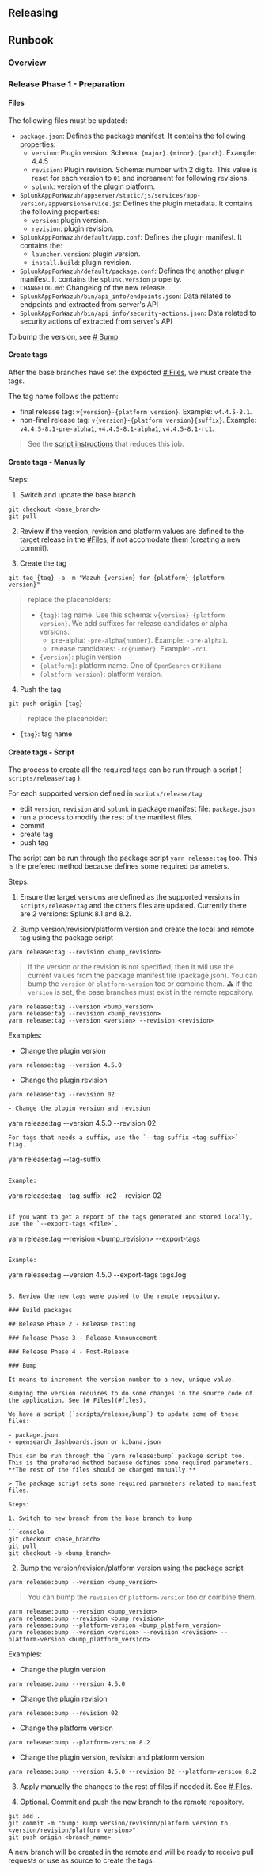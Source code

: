 ## Releasing

## Runbook

### Overview

### Release Phase 1 - Preparation

#### Files

The following files must be updated:

- `package.json`: Defines the package manifest. It contains the following properties:
  - `version`: Plugin version. Schema: `{major}.{minor}.{patch}`. Example: 4.4.5
  - `revision`: Plugin revision. Schema: number with 2 digits. This value is reset for each version to `01` and increament for following revisions.
  - `splunk`: version of the plugin platform.
- `SplunkAppForWazuh/appserver/static/js/services/app-version/appVersionService.js`: Defines the plugin metadata. It contains the following properties:
  - `version`: plugin version.
  - `revision`: plugin revision.
- `SplunkAppForWazuh/default/app.conf`: Defines the plugin manifest. It contains the:
  - `launcher.version`: plugin version.
  - `install.build`: plugin revision.
- `SplunkAppForWazuh/default/package.conf`: Defines the another plugin manifest. It contains the `splunk.version` property.
- `CHANGELOG.md`: Changelog of the new release.
- `SplunkAppForWazuh/bin/api_info/endpoints.json`: Data related to endpoints and extracted from server's API
- `SplunkAppForWazuh/bin/api_info/security-actions.json`: Data related to security actions of extracted from server's API

To bump the version, see [# Bump](#Bump)

#### Create tags

After the base branches have set the expected [# Files](#files), we must create the tags.

The tag name follows the pattern:
- final release tag: `v{version}-{platform version}`. Example: `v4.4.5-8.1`.
- non-final release tag: `v{version}-{platform version}{suffix}`. Example: `v4.4.5-8.1-pre-alpha1`, `v4.4.5-8.1-alpha1`, `v4.4.5-8.1-rc1`.

> See the [script instructions](#create-tags---script) that reduces this job.

#### Create tags - Manually

Steps:

1. Switch and update the base branch

```
git checkout <base_branch>
git pull
```

2. Review if the version, revision and platform values are defined to the target release in the [#Files](#files), if not accomodate them (creating a new commit).

3. Create the tag

```
git tag {tag} -a -m "Wazuh {version} for {platform} {platform version}"
```

> replace the placeholders:
>
> - `{tag}`: tag name. Use this schema: `v{version}-{platform version}`. We add suffixes for release candidates or alpha versions:
>   - pre-alpha: `-pre-alpha{number}`. Example: `-pre-alpha1`.
>   - release candidates: `-rc{number}`. Example: `-rc1`.
> - `{version}`: plugin version
> - `{platform}`: platform name. One of `OpenSearch` or `Kibana`
> - `{platform version}`: platform version.

4. Push the tag

```
git push origin {tag}
```

> replace the placeholder:

- `{tag}`: tag name

#### Create tags - Script

The process to create all the required tags can be run through a script ( `scripts/release/tag` ).

For each supported version defined in `scripts/release/tag`

- edit `version`, `revision` and `splunk` in package manifest file: `package.json`
- run a process to modify the rest of the manifest files.
- commit
- create tag
- push tag

The script can be run through the package script `yarn release:tag` too. This is the prefered method because defines some required parameters.

Steps:

1. Ensure the target versions are defined as the supported versions in `scripts/release/tag` and the others files are updated.
   Currently there are 2 versions: Splunk 8.1 and 8.2.

2. Bump version/revision/platform version and create the local and remote tag using the package script

```console
yarn release:tag --revision <bump_revision>
```

> If the version or the revision is not specified, then it will use the current values from the package manifest file (package.json).
> You can bump the `version` or `platform-version` too or combine them.
> :warning: if the `version` is set, the base branches must exist in the remote repository.

```console
yarn release:tag --version <bump_version>
yarn release:tag --revision <bump_revision>
yarn release:tag --version <version> --revision <revision>
```

Examples:

- Change the plugin version

```
yarn release:tag --version 4.5.0
```
- Change the plugin revision

```
yarn release:tag --revision 02
```
```
- Change the plugin version and revision

```
yarn release:tag --version 4.5.0 --revision 02
```
For tags that needs a suffix, use the `--tag-suffix <tag-suffix>` flag.

```
yarn release:tag --tag-suffix <tag-suffix> <options>
```

Example:

```
yarn release:tag --tag-suffix -rc2 --revision 02
```

If you want to get a report of the tags generated and stored locally, use the `--export-tags <file>`.

```
yarn release:tag --revision <bump_revision> --export-tags <file>
```

Example:

```
yarn release:tag --version 4.5.0 --export-tags tags.log
```

3. Review the new tags were pushed to the remote repository.

### Build packages

## Release Phase 2 - Release testing

### Release Phase 3 - Release Announcement

### Release Phase 4 - Post-Release

### Bump

It means to increment the version number to a new, unique value.

Bumping the version requires to do some changes in the source code of the application. See [# Files](#files).

We have a script (`scripts/release/bump`) to update some of these files:

- package.json
- opensearch_dashboards.json or kibana.json

This can be run through the `yarn release:bump` package script too. This is the prefered method because defines some required parameters. **The rest of the files should be changed manually.**

> The package script sets some required parameters related to manifest files.

Steps:

1. Switch to new branch from the base branch to bump

```console
git checkout <base_branch>
git pull
git checkout -b <bump_branch>
```

2. Bump the version/revision/platform version using the package script

```console
yarn release:bump --version <bump_version>
```

> You can bump the `revision` or `platform-version` too or combine them.

```console
yarn release:bump --version <bump_version>
yarn release:bump --revision <bump_revision>
yarn release:bump --platform-version <bump_platform_version>
yarn release:bump --version <version> --revision <revision> --platform-version <bump_platform_version>
```

Examples:

- Change the plugin version

```
yarn release:bump --version 4.5.0
```

- Change the plugin revision

```
yarn release:bump --revision 02
```

- Change the platform version

```
yarn release:bump --platform-version 8.2
```

- Change the plugin version, revision and platform version

```
yarn release:bump --version 4.5.0 --revision 02 --platform-version 8.2
```

3. Apply manually the changes to the rest of files if needed it. See [# Files](#Files).

4. Optional. Commit and push the new branch to the remote repository.

```
git add .
git commit -m "bump: Bump version/revision/platform version to <version/revision/platform version>"
git push origin <branch_name>
```

A new branch will be created in the remote and will be ready to receive pull requests or use as source to create the tags.
